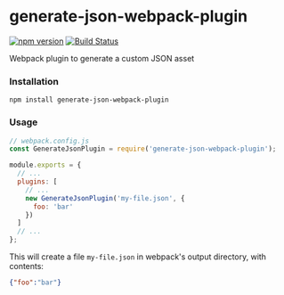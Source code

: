 # generate-json-webpack-plugin
[![npm version](https://img.shields.io/npm/v/generate-json-webpack-plugin.svg)](https://www.npmjs.com/package/generate-json-webpack-plugin)
[![Build Status](https://travis-ci.org/elliottsj/generate-json-webpack-plugin.svg?branch=master)](https://travis-ci.org/elliottsj/generate-json-webpack-plugin)

Webpack plugin to generate a custom JSON asset

### Installation

```shell
npm install generate-json-webpack-plugin
```

### Usage

```js
// webpack.config.js
const GenerateJsonPlugin = require('generate-json-webpack-plugin');

module.exports = {
  // ...
  plugins: [
    // ...
    new GenerateJsonPlugin('my-file.json', {
      foo: 'bar'
    })
  ]
  // ...
};
```

This will create a file `my-file.json` in webpack's output directory, with contents:
```json
{"foo":"bar"}
```
